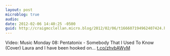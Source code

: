 ```yaml
---
layout: post
microblog: true
audio: 
date: 2012-02-06 14:40:25 -0500
guid: http://craigmcclellan.micro.blog/2012/02/06/t166607194962407424.html
---
```

Video: Music Monday 08: Pentatonix - Somebody That I Used To Know (Cover) Laura and I have been hooked on... [t.co/zhvbAWyM](http://t.co/zhvbAWyM)
